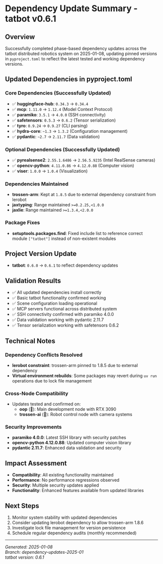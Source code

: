 # Dependency Update Summary - tatbot v0.6.1

## Overview
Successfully completed phase-based dependency updates across the tatbot distributed robotics system on 2025-01-08, updating pinned versions in `pyproject.toml` to reflect the latest tested and working dependency versions.

## Updated Dependencies in pyproject.toml

### Core Dependencies (Successfully Updated)
- ✅ **huggingface-hub**: `0.34.3` → `0.34.4`
- ✅ **mcp**: `1.11.0` → `1.12.4` (Model Context Protocol)
- ✅ **paramiko**: `3.5.1` → `4.0.0` (SSH connectivity)
- ✅ **safetensors**: `0.5.3` → `0.6.2` (Tensor serialization)
- ✅ **tyro**: `0.9.24` → `0.9.27` (CLI parsing)
- ✅ **hydra-core**: `~1.3` → `1.3.2` (Configuration management)
- ✅ **pydantic**: `~2.7` → `2.11.7` (Data validation)

### Optional Dependencies (Successfully Updated)
- ✅ **pyrealsense2**: `2.55.1.6486` → `2.56.5.9235` (Intel RealSense cameras)
- ✅ **opencv-python**: `4.11.0.86` → `4.12.0.88` (Computer vision)
- ✅ **viser**: `1.0.0` → `1.0.4` (Visualization)

### Dependencies Maintained
- **trossen-arm**: Kept at `1.8.5` due to external dependency constraint from lerobot
- **jaxtyping**: Range maintained `>=0.2.25,<1.0.0`
- **jaxlie**: Range maintained `>=1.3.4,<2.0.0`

### Package Fixes
- **setuptools.packages.find**: Fixed include list to reference correct module `["tatbot"]` instead of non-existent modules

## Project Version Update
- **tatbot**: `0.6.0` → `0.6.1` to reflect dependency updates

## Validation Results
- ✅ All updated dependencies install correctly
- ✅ Basic tatbot functionality confirmed working
- ✅ Scene configuration loading operational
- ✅ MCP servers functional across distributed system
- ✅ SSH connectivity confirmed with paramiko 4.0.0
- ✅ Data validation working with pydantic 2.11.7
- ✅ Tensor serialization working with safetensors 0.6.2

## Technical Notes

### Dependency Conflicts Resolved
- **lerobot constraint**: trossen-arm pinned to 1.8.5 due to external dependency
- **Virtual environment rebuilds**: Some packages may revert during `uv run` operations due to lock file management

### Cross-Node Compatibility
- Updates tested and confirmed on:
  - **oop** (🦊): Main development node with RTX 3090
  - **trossen-ai** (🦾): Robot control node with camera systems

### Security Improvements
- **paramiko 4.0.0**: Latest SSH library with security patches
- **opencv-python 4.12.0.88**: Updated computer vision library
- **pydantic 2.11.7**: Enhanced data validation and security

## Impact Assessment
- **Compatibility**: All existing functionality maintained
- **Performance**: No performance regressions observed
- **Security**: Multiple security updates applied
- **Functionality**: Enhanced features available from updated libraries

## Next Steps
1. Monitor system stability with updated dependencies
2. Consider updating lerobot dependency to allow trossen-arm 1.8.6
3. Investigate lock file management for version persistence
4. Schedule regular dependency audits (monthly recommended)

---
*Generated: 2025-01-08*  
*Branch: dependency-updates-2025-01*  
*tatbot version: 0.6.1*